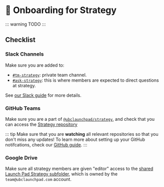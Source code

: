 # 🚀 Onboarding for Strategy

::: warning
TODO
:::

## Checklist

### Slack Channels

Make sure you are added to:

* [`#tm-strategy`](https://ubclaunchpad.slack.com/archives/GNHRBQE5R): private team channel.
* [`#ask-strategy`](https://ubclaunchpad.slack.com/archives/CJVF0FQHG): this is where members are expected to direct questions at strategy.

See [our Slack guide](/handbook/tools/slack.md) for more details.

### GitHub Teams

Make sure you are a part of [`@ubclaunchpad/strategy`](https://github.com/orgs/ubclaunchpad/teams/strategy), and check that you can access the [Strategy repository](https://github.com/ubclaunchpad/strategy)

::: tip
Make sure that you are **watching** all relevant repositories so that you don't miss any updates! To learn more about setting up your GitHub notifcations, check our [GitHub guide](../tools/github.md#setting-up-notifications).
:::

### Google Drive

Make sure all strategy members are given "editor" access to the [shared Launch Pad Strategy subfolder](https://drive.google.com/drive/folders/0BwdNv1PZjDeXMkc1eDVNY1ZHT00), which is owned by the `team@ubclaunchpad.com` account.
